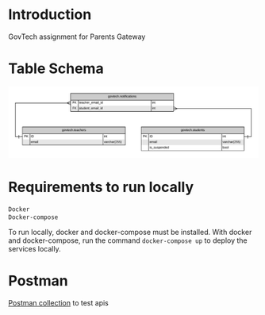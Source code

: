 # Introduction

GovTech assignment for Parents Gateway

# Table Schema

<img src="./media/table_schema.png">

# Requirements to run locally

    Docker
    Docker-compose

To run locally, docker and docker-compose must be installed.
With docker and docker-compose, run the command `docker-compose up` to deploy the services locally.

# Postman

[Postman collection](./media/pgateway.postman_collection.json) to test apis
